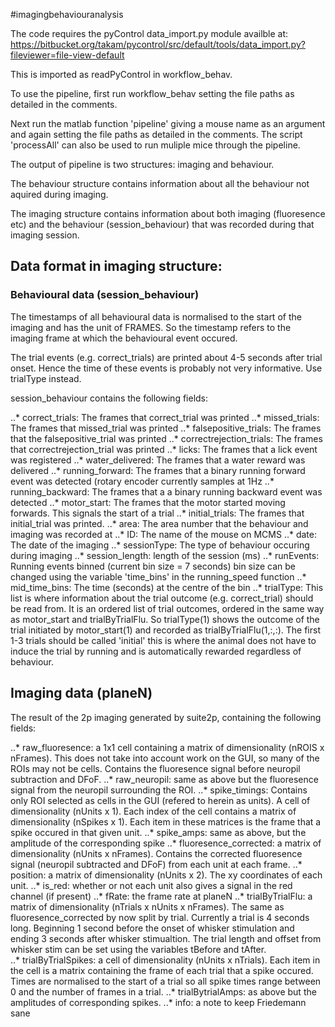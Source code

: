 

#imagingbehaviouranalysis

The code requires the pyControl data_import.py module availble at: https://bitbucket.org/takam/pycontrol/src/default/tools/data_import.py?fileviewer=file-view-default

This is imported as readPyControl in workflow_behav.

To use the pipeline, first run workflow_behav setting the file paths as detailed in the comments.

Next run the matlab function 'pipeline' giving a mouse name as an argument and again setting the file paths as detailed in the comments.
The script 'processAll' can also be used to run muliple mice through the pipeline.

The output of pipeline is two structures: imaging and behaviour.

The behaviour structure contains information about all the behaviour not aquired during imaging.

The imaging structure contains information about both imaging (fluoresence etc) and the behaviour (session_behaviour) that was recorded during that imaging session. 


## Data format in imaging structure:

### Behavioural data (session_behaviour)

The timestamps of all behavioural data is normalised to the start of the imaging and has the unit of FRAMES.
So the timestamp refers to the imaging frame at which the behavioural event occured.

The trial events (e.g. correct_trials) are printed about 4-5 seconds after trial onset. Hence the time of these events is probably not very informative. Use trialType instead.

session_behaviour contains the following fields:

..* correct_trials: The frames that correct_trial was printed
..* missed_trials: The frames that missed_trial was printed 
..* falsepositive_trials: The frames that the falsepositive_trial was printed 
..* correctrejection_trials: The frames that correctrejection_trial was printed 
..* licks: The frames that a lick event was registered 
..* water_delivered: The frames that a water reward was delivered
..* running_forward: The frames that a binary running forward event was detected (rotary encoder currently samples at 1Hz
..* running_backward: The frames that a a binary running backward event was detected
..* motor_start: The frames that the motor started moving forwards. This signals the start of a trial
..* initial_trials: The frames that initial_trial was printed. 
..* area: The area number that the behaviour and imaging was recorded at
..* ID: The name of the mouse on MCMS
..* date: The date of the imaging
..* sessionType: The type of behaviour occuring during imaging
..* session_length: length of the session (ms)
..* runEvents: Running events binned (current bin size = 7 seconds) bin size can be changed using the variable 'time_bins' in the running_speed function
..* mid_time_bins: The time (seconds) at the centre of the bin
..* trialType: This list is where information about the trial outcome (e.g. correct_trial) should be read from. It is an ordered list of trial outcomes, ordered in the same way as motor_start and trialByTrialFlu. So trialType(1) shows the outcome of the trial initiated by motor_start(1) and recorded as trialByTrialFlu(1,:,:). The first 1-3 trials should be called 'initial' this is where the animal does not have to induce the trial by running and is automatically rewarded regardless of behaviour.

## Imaging data (planeN)

The result of the 2p imaging generated by suite2p, containing the following fields:

..* raw_fluoresence: a 1x1 cell containing a matrix of dimensionality (nROIS x nFrames). This does not take into account work on the GUI, so many of the ROIs may not be cells. Contains the fluoresence signal before neuropil subtraction and DFoF.
..* raw_neuropil: same as above but the fluoresence signal from the neuropil surrounding the ROI.
..* spike_timings: Contains only ROI selected as cells in the GUI (refered to herein as units). A cell of dimensionality (nUnits x 1). Each index of the cell contains a matrix of dimensionality (nSpikes x 1). Each item in these matrices is the frame that a spike occured in that given unit.
..* spike_amps: same as above, but the amplitude of the corresponding spike
..* fluoresence_corrected: a matrix of dimensionality (nUnits x nFrames). Contains the corrected fluoresence signal (neuropil subtracted and DFoF) from each unit at each frame.
..* position: a matrix of dimensionality (nUnits x 2). The xy coordinates of each unit.
..* is_red: whether or not each unit also gives a signal in the red channel (if present)
..* fRate: the frame rate at planeN
..* trialByTrialFlu: a matrix of dimensionality (nTrials x nUnits x nFrames). The same as fluoresence_corrected by now split by trial. Currently a trial is 4 seconds long. Beginning 1 second before the onset of whisker stimulation and ending 3 seconds after whisker stimualtion. The trial length and offset from whisker stim can be set using the variables tBefore and tAfter.  
..* trialByTrialSpikes: a cell of dimensionality (nUnits x nTrials). Each item in the cell is a matrix containing the frame of each trial that a spike occured. Times are normalised to the start of a trial so all spike times range between 0 and the number of frames in a trial.
..* trialBytrialAmps: as above but the amplitudes of corresponding spikes.
..* info: a note to keep Friedemann sane















































